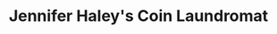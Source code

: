 ---
title: "Jennifer Haley's Coin Laundromat"
url: /akron/jennifer-haleys-coin-laundromat/
shop: laundry
---